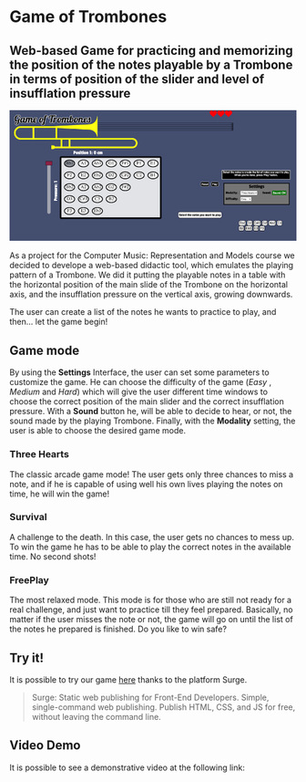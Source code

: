 # Game of Trombones
## Web-based Game for practicing and memorizing the position of the notes playable by a Trombone in terms of position of the slider and level of insufflation pressure

![](imgs/IMG1.png)

As a project for the Computer Music: Representation and Models course we decided to develope a web-based didactic tool, which emulates the playing pattern of a Trombone. We did it putting the playable notes in a table with the horizontal position of the main slide of the Trombone on the horizontal axis, and the insufflation pressure on the vertical axis, growing downwards.

The user can create a list of the notes he wants to practice to play, and then... let the game begin!

## Game mode

By using the **Settings** Interface, the user can set some parameters to customize the game. He can choose the difficulty of the game (*Easy*
, *Medium* and *Hard*) which will give the user different time windows to choose the correct position of the main slider and the correct insufflation pressure. With a **Sound** button he, will be able to decide to hear, or not, the sound made by the playing Trombone. Finally, with the **Modality** setting, the user is able to choose the desired game mode.

### Three Hearts

The classic arcade game mode! The user gets only three chances to miss a note, and if he is capable of using well his own lives playing the notes on time, he will win the game!

### Survival

A challenge to the death. In this case, the user gets no chances to mess up. To win the game he has to be able to play the correct notes in the available time. No second shots!

### FreePlay

The most relaxed mode. This mode is for those who are still not ready for a real challenge, and just want to practice till they feel prepared. Basically, no matter if the user misses the note or not, the game will go on until the list of the notes he prepared is finished. Do you like to win safe? 

## Try it!

It is possible to try our game [here](http://game-of-trombones.surge.sh/) thanks to the platform Surge.

>Surge: Static web publishing for Front-End Developers. Simple, single-command web publishing. Publish HTML, CSS, and JS for free, without leaving the command line.

## Video Demo

It is possible to see a demonstrative video at the following link: 

